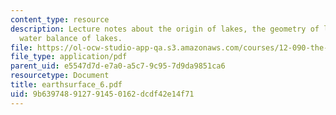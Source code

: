 ```yaml
---
content_type: resource
description: Lecture notes about the origin of lakes, the geometry of lakes, and the
  water balance of lakes.
file: https://ol-ocw-studio-app-qa.s3.amazonaws.com/courses/12-090-the-environment-of-the-earths-surface-spring-2007/9b639748912791450162dcdf42e14f71_earthsurface_6.pdf
file_type: application/pdf
parent_uid: e5547d7d-e7a0-a5c7-9c95-7d9da9851ca6
resourcetype: Document
title: earthsurface_6.pdf
uid: 9b639748-9127-9145-0162-dcdf42e14f71
---
```

